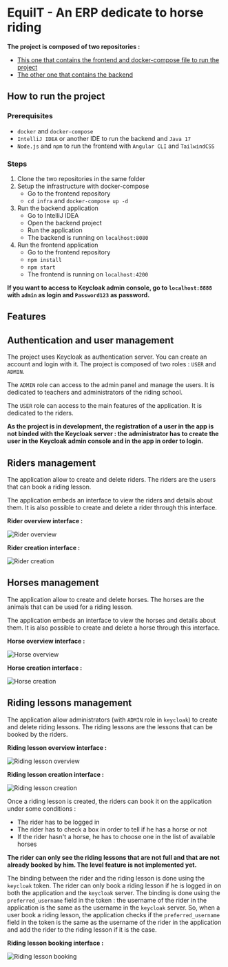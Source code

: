 # EquiIT - An ERP dedicate to horse riding

**The project is composed of two repositories :**

- [This one that contains the frontend and docker-compose file to run the project](https://github.com/Guigui0812/EquIT-frontend)
- [The other one that contains the backend](https://github.com/Guigui0812/EquiIT-backend)

## How to run the project

### Prerequisites

- `docker` and `docker-compose`
- `IntelliJ IDEA` or another IDE to run the backend and `Java 17`
- `Node.js` and `npm` to run the frontend with `Angular CLI` and `TailwindCSS`

### Steps

1. Clone the two repositories in the same folder
2. Setup the infrastructure with docker-compose
    - Go to the frontend repository
    - `cd infra` and `docker-compose up -d`
3. Run the backend application
    - Go to IntelliJ IDEA
    - Open the backend project
    - Run the application
    - The backend is running on `localhost:8080`
4. Run the frontend application
    - Go to the frontend repository
    - `npm install`
    - `npm start`
    - The frontend is running on `localhost:4200`

**If you want to access to Keycloak admin console, go to `localhost:8888` with `admin` as login and `Password123` as password.**

## Features

## Authentication and user management

The project uses Keycloak as authentication server. You can create an account and login with it. The project is composed of two roles : `USER` and `ADMIN`.

The `ADMIN` role can access to the admin panel and manage the users. It is dedicated to teachers and administrators of the riding school.

The `USER` role can access to the main features of the application. It is dedicated to the riders.

**As the project is in development, the registration of a user in the app is not binded with the Keycloak server : the administrator has to create the user in the Keycloak admin console and in the app in order to login.**

## Riders management

The application allow to create and delete riders. The riders are the users that can book a riding lesson.

The application embeds an interface to view the riders and details about them. It is also possible to create and delete a rider through this interface.

**Rider overview interface :**

![Rider overview](./readme_assets/riders_overview.jpg)

**Rider creation interface :**

![Rider creation](./readme_assets/rider_create.jpg)

## Horses management

The application allow to create and delete horses. The horses are the animals that can be used for a riding lesson.

The application embeds an interface to view the horses and details about them. It is also possible to create and delete a horse through this interface.

**Horse overview interface :**

![Horse overview](./readme_assets/horse_overview.jpg)

**Horse creation interface :**

![Horse creation](./readme_assets/horse_create.jpg)

## Riding lessons management

The application allow administrators (with `ADMIN` role in `keycloak`) to create and delete riding lessons. The riding lessons are the lessons that can be booked by the riders.

**Riding lesson overview interface :**

![Riding lesson overview](./readme_assets/session_overview.jpg)

**Riding lesson creation interface :**

![Riding lesson creation](./readme_assets/session_create.jpg)

Once a riding lesson is created, the riders can book it on the application under some conditions :

- The rider has to be logged in
- The rider has to check a box in order to tell if he has a horse or not
- If the rider hasn't a horse, he has to choose one in the list of available horses

**The rider can only see the riding lessons that are not full and that are not already booked by him. The level feature is not implemented yet.**

The binding between the rider and the riding lesson is done using the `keycloak` token. The rider can only book a riding lesson if he is logged in on both the application and the `keycloak` server. The binding is done using the `preferred_username` field in the token : the username of the rider in the application is the same as the username in the `keycloak` server. So, when a user book a riding lesson, the application checks if the `preferred_username` field in the token is the same as the username of the rider in the application and add the rider to the riding lesson if it is the case.

**Riding lesson booking interface :**

![Riding lesson booking](./readme_assets/session_booking.jpg)